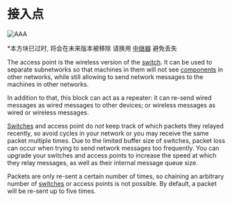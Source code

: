# 接入点

![AAA](oredict:oc:accessPoint)

*本方块已过时, 将会在未来版本被移除 请换用 [中继器](relay.md) 避免丢失

The access point is the wireless version of the [switch](switch.md). It can be used to separate subnetworks so that machines in them will not see [components](../general/computer.md) in other networks, while still allowing to send network messages to the machines in other networks.

In addition to that, this block can act as a repeater: it can re-send wired messages as wired messages to other devices; or wireless messages as wired or wireless messages. 

[Switches](switch.md) and access point do *not* keep track of which packets they relayed recently, so avoid cycles in your network or you may receive the same packet multiple times. Due to the limited buffer size of switches, packet loss can occur when trying to send network messages too frequently. You can upgrade your switches and access points to increase the speed at which they relay messages, as well as their internal message queue size.

Packets are only re-sent a certain number of times, so chaining an arbitrary number of [switches](switch.md) or access points is not possible. By default, a packet will be re-sent up to five times.
